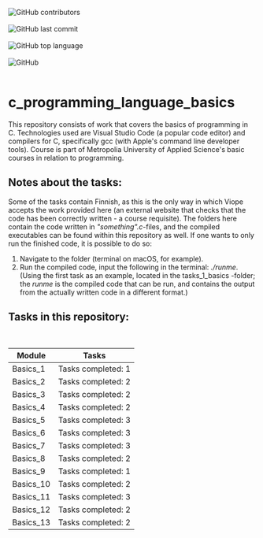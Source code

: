 ![GitHub contributors](https://img.shields.io/github/contributors/ArttuKesanto/C_programming_language_basics?logo=GitHub&style=flat-square)
<br></br>
![GitHub last commit](https://img.shields.io/github/last-commit/ArttuKesanto/C_programming_language_basics?logo=github&style=social)
<br></br>
![GitHub top language](https://img.shields.io/github/languages/top/ArttuKesanto/C_programming_language_basics?logo=c&style=for-the-badge)
<br></br>
![GitHub](https://img.shields.io/github/license/ArttuKesanto/C_programming_language_basics?logo=Github&style=plastic)
<br></br>

# c_programming_language_basics
This repository consists of work that covers the basics of programming in C. Technologies used are Visual Studio Code (a popular code editor) and compilers for C, specifically gcc (with Apple's command line developer tools). Course is part of Metropolia University of Applied Science's basic courses in relation to programming.

## Notes about the tasks:
Some of the tasks contain Finnish, as this is the only way in which Viope accepts the work provided here (an external website that checks that the code has been correctly written - a course requisite). The folders here contain the code written in *"something".c*-files, and the compiled executables can be found within this repository as well. If one wants to only run the finished code, it is possible to do so:

1. Navigate to the folder (terminal on macOS, for example).
2. Run the compiled code, input the following in the terminal: *./runme*. (Using the first task as an example, located in the tasks_1_basics -folder; the *runme* is the compiled code that can be run, and contains the output from the actually written code in a different format.)

## Tasks in this repository:
<br />
<div align="center">

Module       |    Tasks
------------ | -------------
Basics_1     | Tasks completed: 1
Basics_2     | Tasks completed: 2
Basics_3     | Tasks completed: 2
Basics_4     | Tasks completed: 2
Basics_5     | Tasks completed: 3
Basics_6     | Tasks completed: 3
Basics_7     | Tasks completed: 3
Basics_8     | Tasks completed: 2
Basics_9     | Tasks completed: 1
Basics_10    | Tasks completed: 2
Basics_11    | Tasks completed: 3
Basics_12    | Tasks completed: 2
Basics_13    | Tasks completed: 2

</div>
